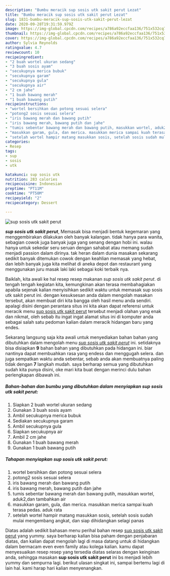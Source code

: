 ```yaml
---
description: "Bumbu meracik sup sosis utk sakit perut Lezat"
title: "Bumbu meracik sup sosis utk sakit perut Lezat"
slug: 1831-bumbu-meracik-sup-sosis-utk-sakit-perut-lezat
date: 2020-09-28T19:31:59.979Z
image: https://img-global.cpcdn.com/recipes/a786a92eccfaa136/751x532cq70/sup-sosis-utk-sakit-perut-foto-resep-utama.jpg
thumbnail: https://img-global.cpcdn.com/recipes/a786a92eccfaa136/751x532cq70/sup-sosis-utk-sakit-perut-foto-resep-utama.jpg
cover: https://img-global.cpcdn.com/recipes/a786a92eccfaa136/751x532cq70/sup-sosis-utk-sakit-perut-foto-resep-utama.jpg
author: Sylvia Reynolds
ratingvalue: 4.7
reviewcount: 10
recipeingredient:
- "2 buah wortel ukuran sedang"
- "3 buah sosis ayam"
- "secukupnya merica bubuk"
- "secukupnya garam"
- "secukupnya gula"
- "secukupnya air"
- "2 cm jahe"
- "1 buah bawang merah"
- "1 buah bawang putih"
recipeinstructions:
- "wortel bersihkan dan potong sesuai selera"
- "potong2 sosis sesuai selera"
- "iris bawang merah dan bawang putih"
- "iris bawang merah, bawang putih dan jahe"
- "tumis sebentar bawang merah dan bawang putih, masukkan wortel, aduk2,dan tambahkan air"
- "masukkan garam, gula, dan merica. masukkan merica sampai kuah terasa pedas. aduk rata"
- "setelah wortel hampir matang masukkan sosis, setelah sosis sudah mulai mengembang angkat, dan siap dihidangkan selagi panas"
categories:
- Resep
tags:
- sup
- sosis
- utk

katakunci: sup sosis utk 
nutrition: 283 calories
recipecuisine: Indonesian
preptime: "PT11M"
cooktime: "PT50M"
recipeyield: "2"
recipecategory: Dessert

---
```



![sup sosis utk sakit perut](https://img-global.cpcdn.com/recipes/a786a92eccfaa136/751x532cq70/sup-sosis-utk-sakit-perut-foto-resep-utama.jpg)

<b><i>sup sosis utk sakit perut</i></b>, Memasak bisa menjadi bentuk kegemaran yang menggembirakan dilakukan oleh banyak kalangan. tidak hanya para wanita, sebagian cowok juga banyak juga yang senang dengan hobi ini. walau hanya untuk sekedar seru seruan dengan sahabat atau memang sudah menjadi passion dalam dirinya. tak heran dalam dunia masakan sekarang sedikit banyak ditemukan cowok dengan keahlian memasak yang hebat, dan lebih banyak juga kita melihat di aneka depot dan restaurant yang menggunakan juru masak laki laki sebagai koki terbaik nya.

Baiklah, kita awali ke hal resep resep makanan <i>sup sosis utk sakit perut</i>. di tengah tengah kegiatan kita, kemungkinan akan terasa membahagiakan apabila sejenak kalian menyisihkan sedikit waktu untuk memasak sup sosis utk sakit perut ini. dengan kesuksesan anda dalam mengolah masakan tersebut, akan membuat diri kita bangga oleh hasil menu anda sendiri. apalagi disini dengan perantara situs ini kita akan dapat referensi untuk meracik menu <u>sup sosis utk sakit perut</u> tersebut menjadi olahan yang enak dan nikmat, oleh sebab itu ingat ingat alamat situs ini di komputer anda sebagai salah satu pedoman kalian dalam meracik hidangan baru yang endes.




Sekarang langsung saja kita awali untuk menyediakan bahan bahan yang dibutuhkan dalam mengolah menu <u><i>sup sosis utk sakit perut</i></u> ini. setidaknya bisa disiapkan <b>9</b> bahan bahan yang dibutuhkan pada hidangan ini. biar nantinya dapat membuahkan rasa yang endess dan menggugah selera. dan juga sempatkan waktu anda sebentar, sebab anda akan membuatnya paling tidak dengan <b>7</b> langkah mudah. saya berharap semua yang dibutuhkan sudah kita punya disini, oke mari kita buat dengan merinci dulu bahan perlengkapan dibawah ini.

<!--inarticleads1-->

##### Bahan-bahan dan bumbu yang dibutuhkan dalam menyiapkan sup sosis utk sakit perut:

1. Siapkan 2 buah wortel ukuran sedang
1. Gunakan 3 buah sosis ayam
1. Ambil secukupnya merica bubuk
1. Sediakan secukupnya garam
1. Ambil secukupnya gula
1. Siapkan secukupnya air
1. Ambil 2 cm jahe
1. Gunakan 1 buah bawang merah
1. Gunakan 1 buah bawang putih




<!--inarticleads2-->

##### Tahapan menyiapkan sup sosis utk sakit perut:

1. wortel bersihkan dan potong sesuai selera
1. potong2 sosis sesuai selera
1. iris bawang merah dan bawang putih
1. iris bawang merah, bawang putih dan jahe
1. tumis sebentar bawang merah dan bawang putih, masukkan wortel, aduk2,dan tambahkan air
1. masukkan garam, gula, dan merica. masukkan merica sampai kuah terasa pedas. aduk rata
1. setelah wortel hampir matang masukkan sosis, setelah sosis sudah mulai mengembang angkat, dan siap dihidangkan selagi panas




Diatas adalah sedikit bahasan menu perihal bahan resep <u>sup sosis utk sakit perut</u> yang yummy. saya berharap kalian bisa paham dengan penjabaran diatas, dan kalian dapat mengolah lagi di masa datang untuk di hidangkan dalam bermacam even even family atau kolega kalian. kamu dapat menyesuaikan resep resep yang tersedia diatas selaras dengan keinginan anda, sehingga masakan <b>sup sosis utk sakit perut</b> ini bs menjadi lebih yummy dan sempurna lagi. berikut ulasan singkat ini, sampai bertemu lagi di lain hal. kami harap hari kalian menyenangkan.
